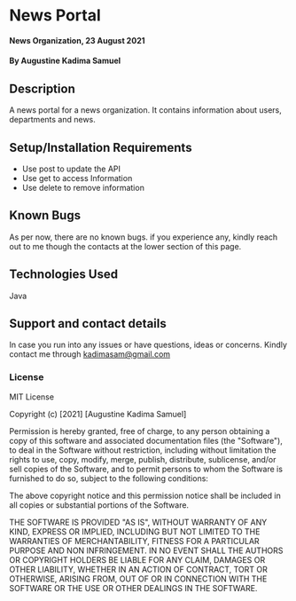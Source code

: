 # News Portal
#### News Organization, 23 August 2021
#### By **Augustine Kadima Samuel**
## Description
A news portal for a news organization. It contains information about users, departments and news.
## Setup/Installation Requirements
* Use post to update the API
* Use get to access Information
* Use delete to remove information

## Known Bugs
As per now, there are no known bugs. if you experience any, kindly reach out to me though the contacts at the lower section of this page.
## Technologies Used
Java
## Support and contact details
In case you run into any issues or have questions, ideas or concerns. Kindly contact me through kadimasam@gmail.com
### License
MIT License

Copyright (c) [2021] [Augustine Kadima Samuel]

Permission is hereby granted, free of charge, to any person obtaining a copy
of this software and associated documentation files (the "Software"), to deal
in the Software without restriction, including without limitation the rights
to use, copy, modify, merge, publish, distribute, sublicense, and/or sell
copies of the Software, and to permit persons to whom the Software is
furnished to do so, subject to the following conditions:

The above copyright notice and this permission notice shall be included in all
copies or substantial portions of the Software.

THE SOFTWARE IS PROVIDED "AS IS", WITHOUT WARRANTY OF ANY KIND, EXPRESS OR
IMPLIED, INCLUDING BUT NOT LIMITED TO THE WARRANTIES OF MERCHANTABILITY,
FITNESS FOR A PARTICULAR PURPOSE AND NON INFRINGEMENT. IN NO EVENT SHALL THE
AUTHORS OR COPYRIGHT HOLDERS BE LIABLE FOR ANY CLAIM, DAMAGES OR OTHER
LIABILITY, WHETHER IN AN ACTION OF CONTRACT, TORT OR OTHERWISE, ARISING FROM,
OUT OF OR IN CONNECTION WITH THE SOFTWARE OR THE USE OR OTHER DEALINGS IN THE
SOFTWARE.